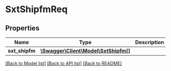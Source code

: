 # SxtShipfmReq

## Properties
Name | Type | Description | Notes
------------ | ------------- | ------------- | -------------
**sxt_shipfm** | [**\Swagger\Client\Model\SxtShipfm[]**](SxtShipfm.md) |  | [optional] 

[[Back to Model list]](../README.md#documentation-for-models) [[Back to API list]](../README.md#documentation-for-api-endpoints) [[Back to README]](../README.md)


